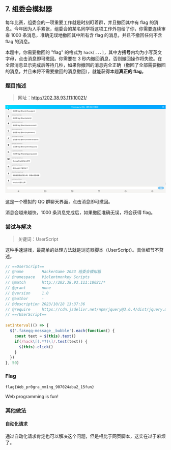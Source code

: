 ## 7. 组委会模拟器

每年比赛，组委会的一项重要工作就是时刻盯着群，并且撤回其中有 flag 的消息。今年因为人手紧张，组委会的某名同学将这项工作外包给了你，你需要连续审查 1000 条消息，准确无误地撤回其中所有含 flag 的消息，并且不撤回任何不含 flag 的消息。

本题中，你需要撤回的 "flag" 的格式为 `hack[...]`，其中**方括号**内均为小写英文字母，点击消息即可撤回。你需要在 3 秒内撤回消息，否则撤回操作将失败。在全部消息显示完成后等待几秒，如果你撤回的消息完全正确（撤回了全部需要撤回的消息，并且未将不需要撤回的消息撤回），就能获得本题**真正的 flag**。

### 题目描述

> 网址：http://202.38.93.111:10021/

![](./assets/messages.png)

这是一个模拟的 QQ 群聊天界面，点击消息即可撤回。

消息会越来越快，1000 条消息完成后，如果撤回准确无误，将会获得 flag。

### 尝试与解决

> 关键词：UserScript

这种手速游戏，最简单的处理方法就是浏览器脚本（UserScript）。具体细节不赘述。

```js
// ==UserScript==
// @name        HackerGame 2023 组委会模拟器
// @namespace   Violentmonkey Scripts
// @match       http://202.38.93.111:10021/*
// @grant       none
// @version     1.0
// @author      -
// @description 2023/10/28 13:37:36
// @require     https://cdn.jsdelivr.net/npm/jquery@3.6.4/dist/jquery.min.js
// ==/UserScript==

setInterval(() => {
  $('.fakeqq-message__bubble').each(function() {
    const text = $(this).text()
    if(/hack\[(.*?)\]/.test(text)) {
      $(this).click()
    }
  })
}, 50)
```

### Flag

```plain
flag{Web_pr0gra_mm1ng_907024aba2_15fun}
```

Web programming is fun!

### 其他做法

#### 自动化请求

通过自动化请求肯定也可以解决这个问题，但是相比于网页脚本，这实在过于麻烦了。
